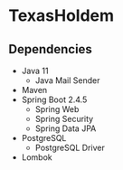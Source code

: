 # TexasHoldem

## Dependencies
* Java 11
	* Java Mail Sender
* Maven
* Spring Boot 2.4.5
	* Spring Web
	* Spring Security
	* Spring Data JPA
* PostgreSQL
	* PostgreSQL Driver
* Lombok
